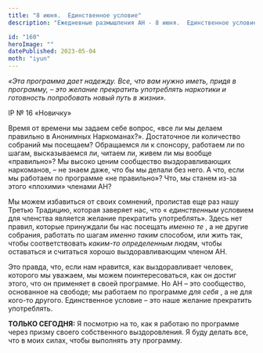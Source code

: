 ```yaml
---
title: "8 июня.  Единственное условие"
description: "Ежедневные размышления АН - 8 июня.  Единственное условие"

id: "160"
heroImage: ""
datePublished: 2023-05-04
moth: "iyun"
---
```


_«Эта программа дает надежду. Все, что вам нужно иметь, придя в программу, –
это желание прекратить употреблять наркотики и готовность попробовать новый
путь в жизни»._

IP № 16 «Новичку»

Время от времени мы задаем себе вопрос, «все ли мы делаем правильно в
Анонимных Наркоманах?». Достаточное ли количество собраний мы посещаем?
Обращаемся ли к спонсору, работаем ли по шагам, высказываемся ли, читаем ли,
живем ли мы вообще «правильно»? Мы высоко ценим сообщество выздоравливающих
наркоманов, – не знаем даже, что бы мы делали без него. А что, если мы
работаем по программе «не правильно»? Что, мы станем из-за этого «плохими»
членами АН?

Мы можем избавиться от своих сомнений, пролистав еще раз нашу Третью Традицию,
которая заверяет нас, что « _единственным_ условием для членства является
желание прекратить употреблять». Здесь нет правил, которые принуждали бы нас
посещать _именно те_ , а не другие собрания, работать по шагам _именно таким_
способом, или жить так, чтобы соответствовать _каким-то определенным_ людям,
чтобы оставаться и считаться хорошо выздоравливающим членом АН.

Это правда, что, если нам нравится, как выздоравливает человек, которого мы
уважаем, мы можем поинтересоваться, как он достиг этого, что он применяет в
своей программе. Но АН – это сообщество, основанное на свободе; мы работаем по
программе _для себя_ , а не для кого-то другого. Единственное условие – это
наше желание прекратить употреблять.

**ТОЛЬКО СЕГОДНЯ:** Я посмотрю на то, как я работаю по программе через призму
своего собственного выздоровления. Я буду делать все, что в моих силах, чтобы
выполнять эту программу.
